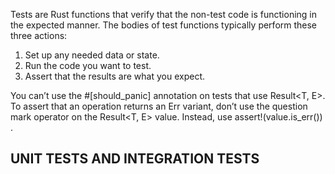 Tests are Rust functions that verify that the non-test code is functioning in the expected manner. The bodies of test functions typically perform these three actions:

1. Set up any needed data or state.
1. Run the code you want to test.
1. Assert that the results are what you expect.

You can’t use the #[should_panic] annotation
on tests that use Result<T, E>.
To assert that an operation returns an Err variant,
don’t use the question mark operator on the
Result<T, E> value. Instead,
use assert!(value.is_err())
.

## UNIT TESTS AND INTEGRATION TESTS
